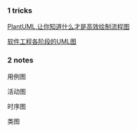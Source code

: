 ### 1 tricks

[PlantUML,让你知道什么才是高效绘制流程图](https://zhuanlan.zhihu.com/p/76948461)

[软件工程各阶段的UML图](https://cloud.tencent.com/developer/article/1552210)




### 2  notes


用例图

活动图

时序图

类图




